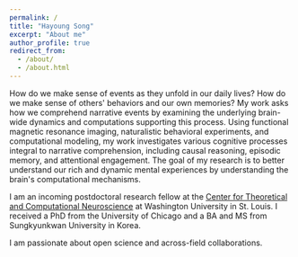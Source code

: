 ```yaml
---
permalink: /
title: "Hayoung Song"
excerpt: "About me"
author_profile: true
redirect_from: 
  - /about/
  - /about.html
---
```


How do we make sense of events as they unfold in our daily lives? How do we make sense of others' behaviors and our own memories? My work asks how we comprehend narrative events by examining the underlying brain-wide dynamics and computations supporting this process. Using functional magnetic resonance imaging, naturalistic behavioral experiments, and computational modeling, my work investigates various cognitive processes integral to narrative comprehension, including causal reasoning, episodic memory, and attentional engagement. The goal of my research is to better understand our rich and dynamic mental experiences by understanding the brain's computational mechanisms.

I am an incoming postdoctoral research fellow at the [Center for Theoretical and Computational Neuroscience](https://ctcn.wustl.edu/) at Washington University in St. Louis. I received a PhD from the University of Chicago and a BA and MS from Sungkyunkwan University in Korea.

I am passionate about open science and across-field collaborations.
